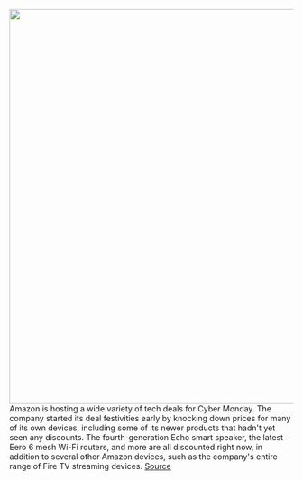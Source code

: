 <img src='https://cdn.vox-cdn.com/thumbor/iF67nWfs0tuApzMNjTHO8WhndP4=/0x0:2040x1360/1200x800/filters:focal(842x562:1168x888)/cdn.vox-cdn.com/uploads/chorus_image/image/67846760/akrales_201012_4137_0020.0.0.jpg' width='700px' /><br/>
Amazon is hosting a wide variety of tech deals for Cyber Monday. The company started its deal festivities early by knocking down prices for many of its own devices, including some of its newer products that hadn't yet seen any discounts. The fourth-generation Echo smart speaker, the latest Eero 6 mesh Wi-Fi routers, and more are all discounted right now, in addition to several other Amazon devices, such as the company's entire range of Fire TV streaming devices.
<a href='https://www.theverge.com/21583112/amazon-deals-black-friday-tech-cyber-monday'> Source <a/>